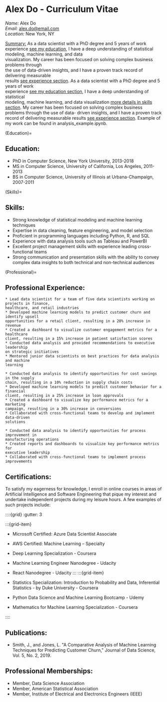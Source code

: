 # Alex Do - Curriculum Vitae 
*Name:* Alex Do  
*Email:* alex.do@email.com  
*Location:* New York, NY 
  
<u>Summary:</u> 
As a data scientist with a PhD degree and 5 years of work experience [see my education](Education), 
I have a deep understanding of statistical modeling, machine learning, and data  
visualization. My career has been focused on solving complex business problems through  
the use of data-driven insights, and I have a proven track record of delivering measurable  
results [see experience section](Professional). As a data scientist with a PhD degree and 5 years of work  
experience [see my education section](Education:), I have a deep understanding of statistical  
modeling, machine learning, and data visualization [more details in skills section](Skills:). My 
career has been focused on solving complex business problems through the use of data- 
driven insights, and I have a proven track record of delivering measurable results [see 
experience section](Professional). Example of my work can be found in analysis_example.ipynb. 

(Education)=
## Education:   
* PhD in Computer Science, New York University, 2013-2018 
* MS in Computer Science, University of California, Los Angeles, 2011-2013 
* BS in Computer Science, University of Illinois at Urbana-Champaign, 2007-2011 
  
(Skills)=
## Skills:
* Strong knowledge of statistical modeling and machine learning techniques 
* Expertise in data cleaning, feature engineering, and model selection 
* Proficient in programming languages including Python, R, and SQL 
* Experience with data analysis tools such as Tableau and PowerBI 
* Excellent project management skills with experience leading cross-functional 
teams 
* Strong communication and presentation skills with the ability to convey complex 
data insights to both technical and non-technical audiences 
  
(Professional)=
## Professional Experience: 
```{dropdown} Data Scientist, ABC Corporation, New York, NY, 2018-present 
* Lead data scientist for a team of five data scientists working on projects in finance, 
healthcare, and retail industries  
* Developed machine learning models to predict customer churn and identify upsell  
opportunities for a retail client, resulting in a 20% increase in revenue 
* Created a dashboard to visualize customer engagement metrics for a healthcare 
client, resulting in a 15% increase in patient satisfaction scores  
* Conducted data analysis and provided recommendations to executive leadership 
on strategic initiatives 
* Mentored junior data scientists on best practices for data analysis and machine 
learning  
```

```{dropdown} Data Scientist, XYZ Corporation, Los Angeles, CA, 2016-2018 
* Conducted data analysis to identify opportunities for cost savings in the supply 
chain, resulting in a 10% reduction in supply chain costs
* Developed machine learning models to predict customer behavior for a financial 
client, resulting in a 25% increase in loan approvals 
* Created a dashboard to visualize key performance metrics for a marketing 
campaign, resulting in a 30% increase in conversions  
* Collaborated with cross-functional teams to develop and implement data-driven 
solutions 
```

```{dropdown} Data Analyst, DEF Corporation, Urbana-Champaign, IL, 2011-2016
* Conducted data analysis to identify opportunities for process improvement in 
manufacturing operations 
* Created reports and dashboards to visualize key performance metrics for 
executive leadership  
* Collaborated with cross-functional teams to implement process improvements 
```

## Certifications: 
To satisfy my eagerness for knowledge, I enroll in online courses in areas of Artificial 
Intelligence and Software Engineering that pique my interest and undertake independent 
projects during my leisure hours. A few examples of such projects include: 

::::{grid}
:gutter: 3

:::{grid-item}

* Microsoft Certified: Azure Data 
Scientist Associate 
* AWS Certified: Machine Learning – 
Specialty 
* Deep Learning Specialization - Coursera 
* Machine Learning Engineer 
Nanodegree - Udacity 
* React Nanodegree - Udacity
:::
:::{grid-item}

* Statistics Specialization: 
Introduction to Probability and 
Data, Inferential Statistics - by 
Duke University - Coursera 
* Python Data Science and Machine 
Learning Bootcamp - Udemy 
* Mathematics for Machine Learning 
Specialization - Coursera 

::::
 
## Publications: 
* Smith, J., and Jones, L. "A Comparative Analysis of Machine Learning Techniques 
for Predicting Customer Churn," Journal of Data Science, Vol. 5, No. 2, 2019.
 
## Professional Memberships: 
* Member, Data Science Association  
* Member, American Statistical Association
* Member, Institute of Electrical and Electronics Engineers (IEEE)